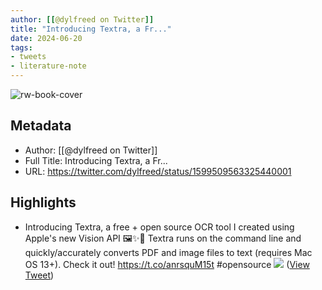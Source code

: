 ```yaml
---
author: [[@dylfreed on Twitter]]
title: "Introducing Textra, a Fr..."
date: 2024-06-20
tags: 
- tweets
- literature-note
---
```

![rw-book-cover](https://pbs.twimg.com/profile_images/1379218732543848455/J8W-_gwA.jpg)

## Metadata
- Author: [[@dylfreed on Twitter]]
- Full Title: Introducing Textra, a Fr...
- URL: https://twitter.com/dylfreed/status/1599509563325440001

## Highlights
- Introducing Textra, a free + open source OCR tool I created using Apple's new Vision API 🖼️✨📄
  Textra runs on the command line and quickly/accurately converts PDF and image files to text (requires Mac OS 13+). Check it out!
  https://t.co/anrsquM15t #opensource 
  ![](https://pbs.twimg.com/media/FjJjvWhX0AE0mCW.png) ([View Tweet](https://twitter.com/dylfreed/status/1599509563325440001))
